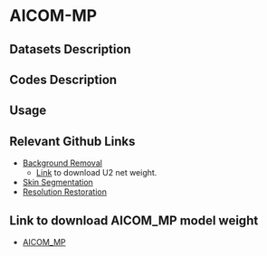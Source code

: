 # AICOM-MP

## Datasets Description

## Codes Description

## Usage

## Relevant Github Links
* [Background Removal](https://github.com/xuebinqin/U-2-Net)
  * [Link](https://mcgill-my.sharepoint.com/:u:/g/personal/tianyi_yang_mail_mcgill_ca/EYQRUfCIf4RGi2YoxP8xXo8BpsJxZx_OML66KIgoWbk-2A?e=vzhXvK) to download U2 net weight.
* [Skin Segmentation](https://github.com/WillBrennan/SemanticSegmentation)
* [Resolution Restoration](https://github.com/microsoft/Bringing-Old-Photos-Back-to-Life/tree/master/Global)

## Link to download AICOM_MP model weight
* [AICOM_MP](https://mcgill-my.sharepoint.com/:u:/g/personal/tianyi_yang_mail_mcgill_ca/EXjzi4AU1ytKrsvaXsZf8jMBAtKZLOpZbzv4jorjOF3BCg?e=phPJkJ)
